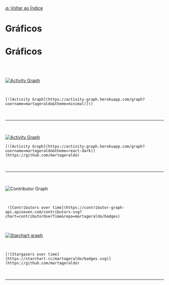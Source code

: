 <br>[🔙 Voltar ao Índice](./README.md)<br>

# Gráficos

# Gráficos

 <br> 
 <br>

 [![Activity Graph](https://activity-graph.herokuapp.com/graph?username=martageraldo&theme=minimal)]() 
 
 <br>



 ```[![Activity Graph](https://activity-graph.herokuapp.com/graph?username=martageraldo&theme=minimal)]()``` 
 
  <br>

---

<br> 

 
  [![Activity Graph](https://activity-graph.herokuapp.com/graph?username=martageraldo&theme=react-dark)](https://github.com/martageraldo) 
 <br>



 ``` [![Activity Graph](https://activity-graph.herokuapp.com/graph?username=martageraldo&theme=react-dark)](https://github.com/martageraldo) ``` 

 <br>

---

<br> 
 

 ![Contributor Graph](https://contributor-graph-api.apiseven.com/contributors-svg?chart=contributorOverTime&repo=martageraldo/badges) 
 
 <br>


 ``` ![Contributors over time](https://contributor-graph-api.apiseven.com/contributors-svg?chart=contributorOverTime&repo=martageraldo/badges)``` 
 
 <br>
 
[![Starchart graph](https://starchart.cc/martageraldo/badges.svg)](https://github.com/martageraldo) 

<br>


``` [![Stargazers over time](https://starchart.cc/martageraldo/badges.svg)](https://github.com/martageraldo) ``` 

 <br>

---




<br>


